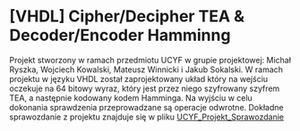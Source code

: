 # [VHDL] Cipher/Decipher TEA & Decoder/Encoder Hamminng

Projekt stworzony w ramach przedmiotu UCYF w grupie projektowej: Michał Ryszka, Wojciech Kowalski, Mateusz Winnicki i Jakub Sokalski.
W ramach projektu w języku VHDL został zaprojektowany układ który na wejściu oczekuje na 64 bitowy wyraz, 
który jest przez niego szyfrowany szyfrem TEA, a następnie kodowany kodem Hamminga. Na wyjściu w celu dokonania
sprawdzenia przeprowadzane są operacje odwrotne. Dokładne sprawozdanie z projektu znajduje się w pliku [UCYF_Projekt_Sprawozdanie](UCYF_Projekt_Sprawozdanie.pdf)

